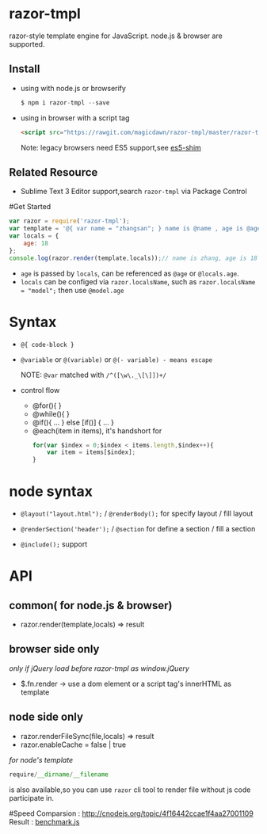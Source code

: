 # razor-tmpl
razor-style template engine for JavaScript. node.js & browser are supported.

## Install
- using with node.js or browserify

    ```js
    $ npm i razor-tmpl --save
    ```
- using in browser with a script tag
    ```html
    <script src="https://rawgit.com/magicdawn/razor-tmpl/master/razor-tmpl.js"></script>
    ```

    Note: legacy browsers need ES5 support,see [es5-shim]()



## Related Resource
- Sublime Text 3 Editor support,search `razor-tmpl` via Package Control


#Get Started
```js
var razor = require('razor-tmpl');
var template = '@{ var name = "zhangsan"; } name is @name , age is @age .';
var locals = {
    age: 18
};
console.log(razor.render(template,locals));// name is zhang, age is 18
```

- `age` is passed by `locals`, can be referenced as `@age` or `@locals.age`.
- `locals` can be configed via `razor.localsName`, such as `razor.localsName = "model";` then use `@model.age`


# Syntax
- `@{ code-block }`
- `@variable` or `@(variable)` or `@(- variable) - means escape `

    NOTE: `@var` matched with `/^([\w\._\[\]])+/`

- control flow
    - @for(){  }
    - @while(){ }
    - @if(){ ... } else [if()] { ... }
    - @each(item in items), it's handshort for
        ```js
        for(var $index = 0;$index < items.length,$index++){
            var item = items[$index];
        }
        ```

# node syntax
- `@layout("layout.html");` / `@renderBody();`
    for specify layout / fill layout

- `@renderSection('header');` / `@section`
    for define a section / fill a section

- `@include();` support

# API
## common( for node.js & browser)
- razor.render(template,locals) => result

## browser side only
*only if jQuery load before razor-tmpl as window.jQuery*
- $.fn.render -> use a dom element or a script tag's innerHTML as template

## node side only
- razor.renderFileSync(file,locals) => result
- razor.enableCache = false | true

*for node's template*
```js
require/__dirname/__filename
```
is also available,so you can use `razor` cli tool to render file without js code participate in.

#Speed
Comparsion : http://cnodejs.org/topic/4f16442ccae1f4aa27001109
Result : [benchmark.js](https://github.com/magicdawn/razor-tmpl/blob/master/benchmark.js)